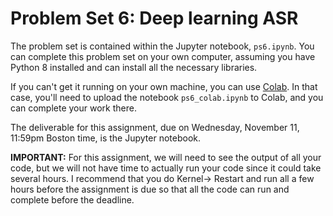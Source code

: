 # Problem Set 6: Deep learning ASR

The problem set is contained within the Jupyter notebook, `ps6.ipynb`. You can complete this problem set on your own computer, assuming you have Python 8 installed and can install all the necessary libraries.

If you can't get it running on your own machine, you can use [Colab](https://colab.research.google.com). In that case, you'll need to upload the notebook `ps6_colab.ipynb` to Colab, and you can complete your work there.

The deliverable for this assignment, due on Wednesday, November 11, 11:59pm Boston time, is the Jupyter notebook.

**IMPORTANT:** For this assignment, we will need to see the output of all your code, but we will not have time to actually run your code since it could take several hours. I recommend that you do Kernel-> Restart and run all a few hours before the assignment is due so that all the code can run and complete before the deadline.
